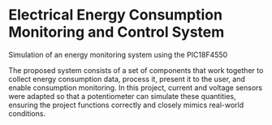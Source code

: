 # Electrical Energy Consumption Monitoring and Control System

Simulation of an energy monitoring system using the PIC18F4550

The proposed system consists of a set of components that work together to collect energy consumption data, process it, present it to the user, and enable consumption monitoring. In this 
project, current and voltage sensors were adapted so that a potentiometer can simulate these quantities, ensuring the project functions correctly and closely mimics real-world conditions.
